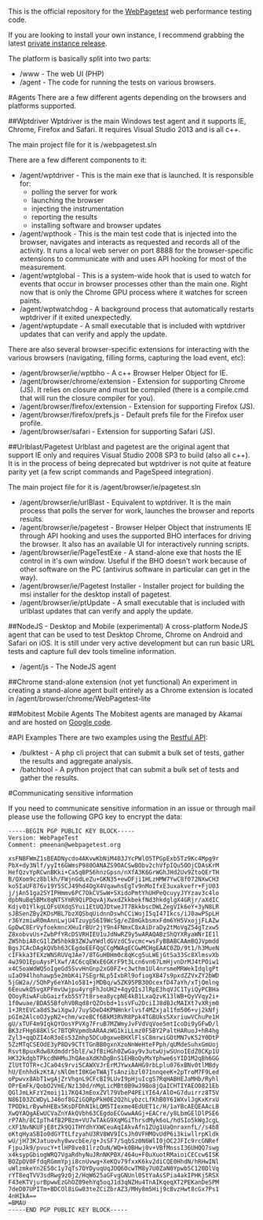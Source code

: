 This is the official repository for the [WebPagetest](http://www.webpagetest.org/) web performance testing code.

If you are looking to install your own instance, I recommend grabbing the latest [private instance release](https://sites.google.com/a/webpagetest.org/docs/private-instances).

The platform is basically split into two parts:

* /www - The web UI (PHP)
* /agent - The code for running the tests on various browsers.

#Agents
There are a few different agents depending on the browsers and platforms supported.

##Wptdriver
Wptdriver is the main Windows test agent and it supports IE, Chrome, Firefox and Safari.  It requires Visual Studio 2013 and is all c++.

The main project file for it is /webpagetest.sln

There are a few different components to it:

* /agent/wptdriver - This is the main exe that is launched.  It is responsible for:
    + polling the server for work
    + launching the browser
    + injecting the instrumentation
    + reporting the results
    + installing software and browser updates
* /agent/wpthook - This is the main test code that is injected into the browser, navigates and interacts as requested and records all of the activity.  It runs a local web server on port 8888 for the browser-specific extensions to communicate with and uses API hooking for most of the measurement.
* /agent/wptglobal - This is a system-wide hook that is used to watch for events that occur in browser processes other than the main one.  Right now that is only the Chrome GPU process where it watches for screen paints.
* /agent/wptwatchdog - A background process that automatically restarts wptdriver if it exited unexpectedly.
* /agent/wptupdate - A small executable that is included with wptdriver updates that can verify and apply the update.

There are also several browser-specific extensions for interacting with the various browsers (navigating, filling forms, capturing the load event, etc):

* /agent/browser/ie/wptbho - A c++ Browser Helper Object for IE.
* /agent/browser/chrome/extension - Extension for supporting Chrome (JS).  It relies on closure and must be compiled (there is a compile.cmd that will run the closure compiler for you).
* /agent/browser/firefox/extension - Extension for supporting Firefox (JS).
* /agent/browser/firefox/prefs.js - Default prefs file for the Firefox user profile.
* /agent/browser/safari - Extension for supporting Safari (JS).

##Urlblast/Pagetest
Urlblast and pagetest are the original agent that support IE only and requires Visual Studio 2008 SP3 to build (also all c++).  It is in the process of being deprecated but wptdriver is not quite at feature parity yet (a few script commands and PageSpeed integration).

The main project file for it is /agent/browser/ie/pagetest.sln

* /agent/browser/ie/urlBlast - Equivalent to wptdriver.  It is the main process that polls the server for work, launches the browser and reports results.
* /agent/browser/ie/pagetest - Browser Helper Object that instruments IE through API hooking and uses the supported BHO interfaces for driving the browser.  It also has an available UI for interactively running scripts.
* /agent/browser/ie/PageTestExe - A stand-alone exe that hosts the IE control in it's own window.  Useful if the BHO doesn't work because of other software on the PC (antivirus software in particular can get in the way).
* /agent/browser/ie/Pagetest Installer - Installer project for building the msi installer for the desktop install of pagetest.
* /agent/browser/ie/ptUpdate - A small executable that is included with urlblast updates that can verify and apply the update.

##NodeJS - Desktop and Mobile (experimental)
A cross-platform NodeJS agent that can be used to test Desktop Chrome, Chrome on Android and Safari on iOS.  It is still under very active development but can run basic URL tests and capture full dev tools timeline information.

* /agent/js - The NodeJS agent

##Chrome stand-alone extension (not yet functional)
An experiment in creating a stand-alone agent built entirely as a Chrome extension is located in /agent/browser/chrome/WebPagetest-lite

##Mobitest Mobile Agents
The Mobitest agents are managed by Akamai and are hosted on [Google code](https://code.google.com/p/mobitest-agent/).

#API Examples
There are two examples using the [Restful API](https://sites.google.com/a/webpagetest.org/docs/advanced-features/webpagetest-restful-apis):

* /bulktest - A php cli project that can submit a bulk set of tests, gather the results and aggregate analysis.
* /batchtool - A python project that can submit a bulk set of tests and gather the results.

#Communicating sensitive information

If you need to communicate sensitive information in an issue or through mail please use the following GPG key to encrypt the data:

```
-----BEGIN PGP PUBLIC KEY BLOCK-----
Version: WebPageTest
Comment: pmeenan@webpagetest.org

xsFNBFWmZ1sBEADNycdo4AKvwKbNiM403JYcPWlO5TPGpExb5Tz9Kc4Mpg9r
PbX+dy3Nlf/yyIt6GWmsP980OANAZS9OACSwBObv2chVfpIQu5OOjCDAsKrM
HefQzvYpRCwnBKki+Ca5qBP56hnzGpsn/nXfA3K6GrWGhJHd2Uv9ZtoQErTH
B/QXom9cz8blkh/FWjnGdLeZu+GKN35+ewDFji1HLzHMW7YwC8f072NXwCH3
ko5IaUF876v19Y5SCJ49hd4OgX4VqawhsEgTv9nMoIfxE3uxakvefr+FjU03
j/jAn51ga2SYIPHmmv6PC7OkCVSwW+SXidoPmtYhUHPeQcuyyJYYzav3c4lo
dpbNuBq5BMx8qNTSYmR9QiPDqvAjXwxdZkkbekfNd3hkdglgX4GRjr/aXdIC
Kdjv01YlkgLQFsUXdqSYui1EtUQJDtweJT7BkkbscDWLZegVIk6eY+3yN8LR
sJBSenZBy2KDsMBL7bzXQSbqUidnnDswhCCiWojI5qI47Ikcs/iJ0awPSpLH
r36YzmiwR0mAnnLwjU4TzuypS6I9WcSg/eZ8mGkbsmxFdm6YH5VxojjFLAZw
GpDwC8ErVyfoekmncXHuIrBUr2jY9n4FNmxC8xAiDraDy2tMoVgZ54gTzxw5
Z8xobvvUs+ZwbPfYRcDSVRHIEU1uJdNwRZ9y5wARAQABzShQYXRyaWNrIE1l
ZW5hbiA8cG1lZW5hbkB3ZWJwYWdldGVzdC5vcmc+wsFyBBABCAAmBQJVpmdd
BgsJCAcDAgkQVbh63CEgdoEEFQgCCgMWAgECGwMCHgEAAC0ZD/9t1/h3MueN
cIFkka3fEXzWNSRUVqJAe7/8TGuHBHm0c8qKcg5uLWEjGtSa33Sc8XlmsvXb
4w39O1EpuAysPlXwf/AC6cqEWxE6GKrF9t3Lcn6vn67LmHjvnDrMJ4tPOiw1
x4C5oaWdWQ5oIgeGd5SvvHnGnp2xG0FZ+c3wthm1Ul4nrsmeMRWekIdqlgPt
uIaO94lhohawp5e2mbK4i7SEgrNLp5IxbRl9ofiogXB47s9pxdZZVxZY2bWD
5jGW2a//5QhPy6eYAh1o581+jMDBq/w5ZK95PB30OcexfD47aYh/xTjQmlng
6EeuwkQ5vgXPFmvUwjpu4yrgFhJoUH2+4qyQIsJlRpE3hqVJC1TyiQyPCBHa
QOoyRiwAFubGaizfxb5SY7t8rsea8ycpNE4kB1LxaQzvK13lWB+QyVVqy2i+
1f0wuae/BDA55BfohV0Rqd8rQZOsbd+1ssVFu2DciIJ8dBJcMAIXt7vXRjm0
1+JRtEVCa8dS3wiXgwJ/7uySDeD4KPNHnkrlvsf4MZxjal1fm506+vj2kNfj
pGIm2AlcoOJypN2+chm/wzeBCf6BkM3RVR8Ppk4TGBUksSXxriuwVChuPe1H
gU/xTUF4m9IqkQYOosYPVXg7FruB7MZWmyJvFVdVqVoe5mtIcoDi9yGFwD/l
BK3zFHg688KlSc7BTQRVpmdbARAAzWG1kiLLmz0F5BY2PaltHARuoJ+hR4hg
Zyl3+qqDZI4oR3oEs53Zmhp5DCu0gxweBHXlFlsC8mrwiGOtMN7vK52Y0DtP
5ZzMTqCSEOdE3yP8Dv9CTtTGnBB0gxnXzoNnWeHteFPph/qUMdeSuhxGmUoj
RsvtBpuxRdw8Xdmddr5blE/wJfBiHGh0ZwGay9v3utwUjwSUnoIEdZ0CKp1U
HK32kdgbTPkcdNHMuJhQAeaXdKhDgBnS1EHBoQyMxYphwe6sYID1M2qBh6GG
ZlUtTOTR+cJCa04s9rvi5CAWXVJrErMJYwxAAHG9rbLplu076xBNv0tlMBdy
hU/EnhhdkzKtA/sNlOmtI0KGeTWAjTsAnzibzl071nnqeeK+2pTroM7F9Led
oPpwvx8AbT1wgAjZrVhgnL9CFcBI9LUvI9pHjuIcgS7RqHABHEJaMHb/Ryhl
OPrEmFk/QobO2VmE/Nz130d/nMgLicMBt0B9wJ9Bo8jQaICHTIYAEO0821Eb
QGlJmLkFzY2moij1i7KQ4JmEoxZVl79VbeP4PEiYI64/AlO+G7duirrz8T5V
N86I03ZCWDyLJ46of8GZiGQRpPkH0E2Q2hLybzcLfKhB0Y61WXvlJgKxKrxU
TPODkLrBywhHEBx5KsDFDhN1kLQM5TIexme4EdUET1c/H/1aYBcAEQEAAcLB
XwQYAQgAEwUCVaZnYAkQVbh63CEgdoECGwwAAGj+EACre/y8LbmGElDlPSE6
rP7Ah/8CIpTh4fB2PBzm+VU7wTAkG9XqMGiThrsdMyk6oL/hdSIo5kWgJcgL
cXF1NvNKUFjE8tZk9Q1THYdhYXWCeuAqIAkvAfn1ZUg1UaQnraxnfL//s4b8
oKtqHyaSBIo0dGYTtLfzyahU3RV8WV9ICsJh0VFHMOvUdP6i3kiwllrpKldk
wU/jH73KJatuovhy8wvcbEe/g+JsSF7/SqbSz0N6WlI0jOC2JFIc9rcGNRef
FjpuJk9/pvucY+tlHP8ve81lrzOuN/WQ+k0BHwj0v+VBfMnssI36UHQQ7swg
x4ksypGbiogWRQ7VgaRdhyNuJRnNKPBX/464u+F0uXuotRMaioiCECcw6ISK
BOZpDV0FfdqRGmmYpji8cnUvwg+XeKQv79fxxK6kv2diCQE0HhdN/hRHwINl
uWlzmkeYn2E50c1y7qTs7OYDyuqUqJOQ6OcwTM8y7U0ZaN0Ypwb5C120DlVq
rYT8eqTVV3sdRwg9z0j2/HqW625aGFvgGNUnl0StYaAsSPia4akIPHKj5RSX
F43eKTVjurBpwwEzGhOZ09ehYq5oqJ1d3qNZHu4TnAIKqeqXT2PEKanDeSPM
7deD07UPITm+BDCOl8iGw83teZCiZbrAZ3/MHy8m5Hij9cBvzHwt8cGx7Ps1
4nHIkA==
=BMAU
-----END PGP PUBLIC KEY BLOCK-----
```
